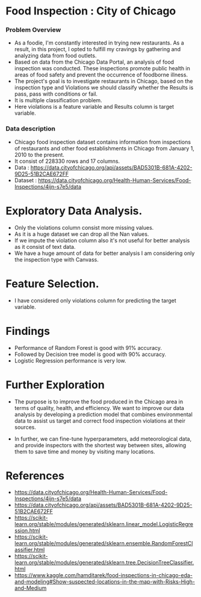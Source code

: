 # Food Inspection : City of Chicago

### Problem Overview
- As a foodie, I'm constantly interested in trying new restaurants. As a result, in this project, I opted to fulfill my cravings by gathering and analyzing data from food outlets.   
- Based on data from the Chicago Data Portal, an analysis of food inspection was conducted. These inspections promote public health in areas of food safety and prevent the occurrence of foodborne illness.  
- The project's goal is to investigate restaurants in Chicago, based on the inspection type and Violations we should classify whether the Results is pass, pass with conditions or fail.  
- It is multiple classification problem.  
- Here violations is a feature variable and Results column is target variable.  

### Data description
- Chicago food inspection dataset contains information from inspections of restaurants and other food establishments in Chicago from January 1, 2010 to the present.
- It consist of 228330 rows and 17 columns.  
- Data : https://data.cityofchicago.org/api/assets/BAD5301B-681A-4202-9D25-51B2CAE672FF
- Dataset : https://data.cityofchicago.org/Health-Human-Services/Food-Inspections/4ijn-s7e5/data

# Exploratory Data Analysis.
- Only the violations column consist more missing values.
- As it is a huge dataset we can drop all the Nan values.
- If we impute the violation column also it's not useful for better analysis as it consist of text data.
- We have a huge amount of data for better analysis I am considering only the inspection type with Canvass.
# Feature Selection.
- I have considered only violations column for predicting the target variable.

# Findings
- Performance of Random Forest is good with 91% accuracy.  
- Followed by Decision tree model is good with 90% accuracy.  
- Logistic Regression performance is very low.  

# Further Exploration
- The purpose is to improve the food produced in the Chicago area in terms of quality, health, and efficiency. We want to improve our data analysis by developing a prediction model that combines environmental data to assist us target and correct food inspection violations at their sources.  

- In further, we can fine-tune hyperparameters, add meteorological data, and provide inspectors with the shortest way between sites, allowing them to save time and money by visiting many locations.

# References
- https://data.cityofchicago.org/Health-Human-Services/Food-Inspections/4ijn-s7e5/data
- https://data.cityofchicago.org/api/assets/BAD5301B-681A-4202-9D25-51B2CAE672FF
- https://scikit-learn.org/stable/modules/generated/sklearn.linear_model.LogisticRegression.html
- https://scikit-learn.org/stable/modules/generated/sklearn.ensemble.RandomForestClassifier.html
- https://scikit-learn.org/stable/modules/generated/sklearn.tree.DecisionTreeClassifier.html
- https://www.kaggle.com/hamditarek/food-inspections-in-chicago-eda-and-modeling#Show-suspected-locations-in-the-map-with-Risks-High-and-Medium
